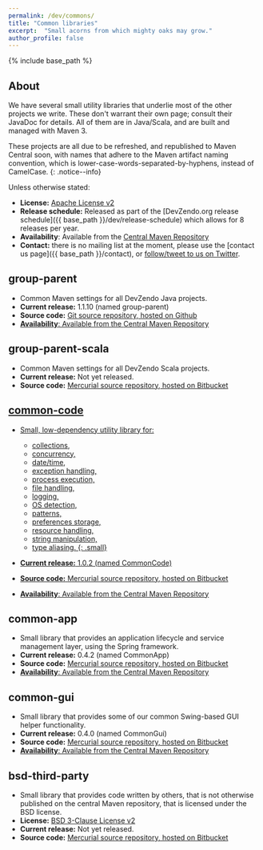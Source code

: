 ```yaml
---
permalink: /dev/commons/
title: "Common libraries"
excerpt:  "Small acorns from which mighty oaks may grow."
author_profile: false
---
```


{% include base_path %}

## About
We have several small utility libraries that underlie most of the other projects we write.
These don't warrant their own page; consult their JavaDoc for details.
All of them are in Java/Scala, and are built and managed with Maven 3.

These projects are all due to be refreshed, and republished to Maven Central soon, with names that adhere to the Maven artifact naming convention, which is lower-case-words-separated-by-hyphens, instead of CamelCase.
{: .notice--info}

Unless otherwise stated:

* **License:** <a href="http://www.apache.org/licenses/LICENSE-2.0.html">Apache License v2</a>
* **Release schedule:** Released as part of the [DevZendo.org release schedule]({{ base_path }}/dev/release-schedule) which allows for 8 releases per year.
* **Availability**: Available from the <a href="http://search.maven.org/#search%7Cga%7C1%7Cg%3A%22org.devzendo%22">Central Maven Repository</a>
* **Contact:** there is no mailing list at the moment, please use the [contact us page]({{ base_path }}/contact), or <a href="http://twitter.com/devzendo">follow/tweet to us on Twitter</a>.

## group-parent
* Common Maven settings for all DevZendo Java projects.
* **Current release:** 1.1.10 (named group-parent)
* **Source code:** <a href="https://github.com/devzendo/group-parent.git">Git source repository, hosted on Github
* **Availability**: Available from the <a href="http://search.maven.org/#artifactdetails%7Corg.devzendo%7Cgroup-parent%7C1.1.10%7Cpom">Central Maven Repository</a>

## group-parent-scala
* Common Maven settings for all DevZendo Scala projects.
* **Current release:** Not yet released.
* **Source code:** <a href="https://devzendo@bitbucket.org/devzendo/group-parent-scala">Mercurial source repository, hosted on Bitbucket

## common-code
* Small, low-dependency utility library for:
  * collections, 
  * concurrency, 
  * date/time, 
  * exception handling, 
  * process execution, 
  * file handling, 
  * logging, 
  * OS detection, 
  * patterns, 
  * preferences storage, 
  * resource handling, 
  * string manipulation, 
  * type aliasing.
  {: .small}

* **Current release:** 1.0.2 (named CommonCode)
* **Source code:** <a href="https://devzendo@bitbucket.org/devzendo/common-code">Mercurial source repository, hosted on Bitbucket
* **Availability**: Available from the <a href="http://search.maven.org/#artifactdetails%7Corg.devzendo%7CCommonCode%7C1.0.2%7Cjar">Central Maven Repository</a>

## common-app
* Small library that provides an application lifecycle and service management layer, using the Spring framework.
* **Current release:** 0.4.2 (named CommonApp)
* **Source code:** <a href="https://devzendo@bitbucket.org/devzendo/common-app">Mercurial source repository, hosted on Bitbucket
* **Availability**: Available from the <a href="http://search.maven.org/#artifactdetails%7Corg.devzendo%7CCommonApp%7C0.4.2%7Cjar">Central Maven Repository</a>

## common-gui
* Small library that provides some of our common Swing-based GUI helper functionality.
* **Current release:** 0.4.0 (named CommonGui)
* **Source code:** <a href="https://devzendo@bitbucket.org/devzendo/common-gui">Mercurial source repository, hosted on Bitbucket
* **Availability**: Available from the <a href="http://search.maven.org/#artifactdetails%7Corg.devzendo%7CCommonGui%7C0.4.0%7Cjar">Central Maven Repository</a>

## bsd-third-party
* Small library that provides code written by others, that is not otherwise published on the central Maven repository, that is licensed under the BSD license.
* **License:** <a href="https://opensource.org/licenses/BSD-3-Clause">BSD 3-Clause License v2</a>
* **Current release:** Not yet released.
* **Source code:** <a href="https://devzendo@bitbucket.org/devzendo/bsd-third-party">Mercurial source repository, hosted on Bitbucket

